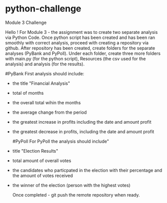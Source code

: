 # python-challenge

Module 3 Challenge

Hello ! For Module 3 - the assignment was to create two separate analysis via Python Code. Once python script has been created and has been ran smoothly with correct analysis, proceed with creating a repository via github. After repository has been created, create folders for the separate analyses (PyBank and PyPoll). Under each folder, create three more folders with main.py (for the python script), Resources (the csv used for the analysis) and analysis (for the results). 

#PyBank 
First analysis should include:
- the title "Financial Analysis"
- total of months
- the overall total wihin the months
- the average change from the period
- the greatest increase in profits including the date and amount profit
- the greatest decrease in profits, including the date and amount profit

  #PyPoll
For PyPoll the analysis should include"
- title "Election Results"
- total amount of overall votes
- the candidates who particpated in the election with their percentage and the amount of votes received
- the winner of the election (person with the highest votes)

  Once completed - git push the remote repository when ready.
  
